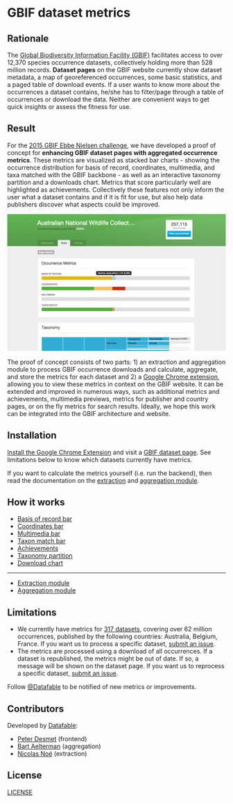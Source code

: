 # GBIF dataset metrics

## Rationale

The [Global Biodiversity Information Facility (GBIF)](http://www.gbif.org) facilitates access to over 12,370 species occurrence datasets, collectively holding more than 528 million records. **Dataset pages** on the GBIF website currently show dataset metadata, a map of georeferenced occurrences, some basic statistics, and a paged table of download events. If a user wants to know more about the occurrences a dataset contains, he/she has to filter/page through a table of occurrences or download the data. Neither are convenient ways to get quick insights or assess the fitness for use.

## Result

For the [2015 GBIF Ebbe Nielsen challenge](http://gbif.challengepost.com/), we have developed a proof of concept for **enhancing GBIF dataset pages with aggregated occurrence metrics**. These metrics are visualized as stacked bar charts - showing the occurrence distribution for basis of record, coordinates, multimedia, and taxa matched with the GBIF backbone - as well as an interactive taxonomy partition and a downloads chart. Metrics that score particularly well are highlighted as achievements. Collectively these features not only inform the user what a dataset contains and if it is fit for use, but also help data publishers discover what aspects could be improved.

![Screenshot](documentation/images/screenshot.png)

The proof of concept consists of two parts: 1) an extraction and aggregation module to process GBIF occurrence downloads and calculate, aggregate, and store the metrics for each dataset and 2) a [Google Chrome extension](https://chrome.google.com/webstore/detail/gbif-dataset-metrics/kcianglkepodpjdiebgidhdghoaeefba), allowing you to view these metrics in context on the GBIF website. It can be extended and improved in numerous ways, such as additional metrics and achievements, multimedia previews, metrics for publisher and country pages, or on the fly metrics for search results. Ideally, we hope this work can be integrated into the GBIF architecture and website.

## Installation

[Install the Google Chrome Extension](https://chrome.google.com/webstore/detail/gbif-dataset-metrics/kcianglkepodpjdiebgidhdghoaeefba) and visit a [GBIF dataset page](http://www.gbif.org/dataset/0debafd0-6c8a-11de-8225-b8a03c50a862). See limitations below to know which datasets currently have metrics.

If you want to calculate the metrics yourself (i.e. run the backend), then read the documentation on the [extraction](extraction_module/README.md) and [aggregation module](aggregation_module/README.md).

## How it works

* [Basis of record bar](documentation/basis-of-record-bar.md)
* [Coordinates bar](documentation/coordinates-bar.md)
* [Multimedia bar](documentation/multimedia-bar.md)
* [Taxon match bar](documentation/taxon-match-bar.md)
* [Achievements](documentation/achievements.md)
* [Taxonomy partition](documentation/taxonomy-partition.md)
* [Download chart](documentation/download-chart.md)

----

* [Extraction module](extraction_module/README.md)
* [Aggregation module](aggregation_module/README.md)

## Limitations

* We currently have metrics for [317 datasets](http://www.gbif.org/dataset/search?q=&publishing_country=BE&publishing_country=AU&publishing_country=FR&type=OCCURRENCE), covering over 62 million occurrences, published by the following countries: Australia, Belgium, France. If you want us to process a specific dataset, [submit an issue](https://github.com/datafable/gbif-dataset-metrics/issues/new).
* The metrics are processed using a download of all occurrences. If a dataset is republished, the metrics might be out of date. If so, a message will be shown on the dataset page. If you want us to reprocess a specific dataset, [submit an issue](https://github.com/datafable/gbif-dataset-metrics/issues/new).

Follow [@Datafable](https://twitter.com/datafable) to be notified of new metrics or improvements.


## Contributors

Developed by [Datafable](http://datafable.com):

* [Peter Desmet](https://twitter.com/peterdesmet) (frontend)
* [Bart Aelterman](https://twitter.com/bartaelterman) (aggregation)
* [Nicolas Noé](https://twitter.com/niconoe) (extraction)

## License

[LICENSE](LICENSE)
